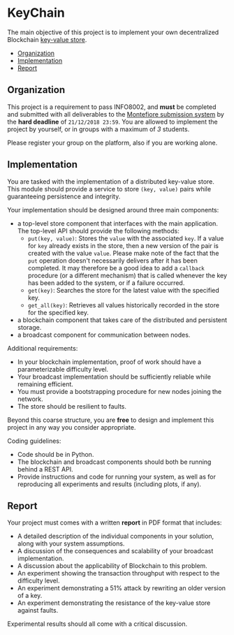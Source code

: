 # KeyChain

The main objective of this project is to implement your own decentralized Blockchain [key-value store](https://en.wikipedia.org/wiki/Key-value_database).

- [Organization](#organization)
- [Implementation](#implementation)
- [Report](#report)

## Organization

This project is a requirement to pass INFO8002, and **must** be completed and submitted with all deliverables to the [Montefiore submission system](https://submit.montefiore.ulg.ac.be/) by the **hard deadline** of `21/12/2018 23:59`. You are allowed to implement the project by yourself, or in groups with a maximum of *3* students.

Please register your group on the platform, also if you are working alone.

## Implementation

You are tasked with the implementation of a distributed key-value store. This module should provide a service to store `(key, value)` pairs while guaranteeing persistence and integrity.

Your implementation should be designed around three main components:
- a top-level store component that interfaces with the main application.
  The top-level API should provide the following methods:
    - `put(key, value)`:
    Stores the `value` with the associated `key`. If a value for `key` already exists in the store, then a new version of the pair is created with the value `value`.
    Please make note of the fact that the `put` operation doesn't necessarily delivers after it has been completed. It may therefore be a good idea to add a `callback` procedure (or a different mechanism) that is called whenever the key has been added to the system, or if a failure occurred.
    - `get(key)`:
    Searches the store for the latest value with the specified key.
    - `get_all(key)`:
    Retrieves all values historically recorded in the store for the specified key.
- a blockchain component that takes care of the distributed and persistent storage.
- a broadcast component for communication between nodes.

Additional requirements:
- In your blockchain implementation, proof of work should have a parameterizable difficulty level.
- Your broadcast implementation should be sufficiently reliable while remaining efficient.
- You must provide a bootstrapping procedure for new nodes joining the network.
- The store should be resilient to faults.

Beyond this coarse structure, you are **free** to design and implement this project in any way you consider appropriate.

Coding guidelines:
- Code should be in Python.
- The blockchain and broadcast components should both be running behind a REST API.
- Provide instructions and code for running your system, as well as for reproducing all experiments and results (including plots, if any).


## Report

Your project must comes with a written **report** in PDF format that includes:
* A detailed description of the individual components in your solution, along with your system assumptions.
* A discussion of the consequences and scalability of your broadcast implementation.
* A discussion about the applicability of Blockchain to this problem.
* An experiment showing the transaction throughput with respect to the difficulty level.
* An experiment demonstrating a 51% attack by rewriting an older version of a key.
* An experiment demonstrating the resistance of the key-value store against faults.

Experimental results should all come with a critical discussion.
